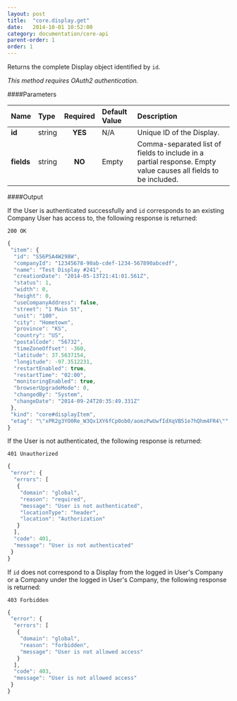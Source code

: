 ```yaml
---
layout: post
title:  "core.display.get"
date:   2014-10-01 10:52:00
category: documentation/core-api
parent-order: 1
order: 1
---
```


Returns the complete Display object identified  by `id`.

*This method requires OAuth2 authentication.*

####Parameters

| Name    | Type   | Required | Default Value | Description |
|:--------|:-------|:--------:|:--------------|:------------|
| **id**  | string |  **YES**  | N/A | Unique ID of the Display. |
| **fields**  | string |  **NO**  | Empty | Comma-separated list of fields to include in a partial response. Empty value causes all fields to be included. |

####Output

If the User is authenticated successfully and `id` corresponds to an existing Company User has access to, the following response is returned:

```200 OK```

```javascript
{
 "item": {
  "id": "S56PSA4W298W",
  "companyId": "12345678-90ab-cdef-1234-567890abcedf",
  "name": "Test Display #241",
  "creationDate": "2014-05-13T21:41:01.561Z",
  "status": 1,
  "width": 0,
  "height": 0,
  "useCompanyAddress": false,
  "street": "1 Main St",
  "unit": "100",
  "city": "Hometown",
  "province": "KS",
  "country": "US",
  "postalCode": "56732",
  "timeZoneOffset": -360,
  "latitude": 37.5637154,
  "longitude": -97.3512231,
  "restartEnabled": true,
  "restartTime": "02:00",
  "monitoringEnabled": true,
  "browserUpgradeMode": 0,
  "changedBy": "System",
  "changeDate": "2014-09-24T20:35:49.331Z"
 },
 "kind": "core#displayItem",
 "etag": "\"xPR2g3YO0Re_W3Qx1XY6fCp0ob0/aomzPwUwfIdXqVB51e7hQhm4FR4\""
}
```

If the User is not authenticated, the following response is returned:

```401 Unauthorized```
 
```javascript
{
 "error": {
  "errors": [
   {
    "domain": "global",
    "reason": "required",
    "message": "User is not authenticated",
    "locationType": "header",
    "location": "Authorization"
   }
  ],
  "code": 401,
  "message": "User is not authenticated"
 }
}
```

If `id` does not correspond to a Display from the logged in User's Company or a Company under the logged in User's Company, the following response is returned:

```403 Forbidden```
 
```javascript
{
 "error": {
  "errors": [
   {
    "domain": "global",
    "reason": "forbidden",
    "message": "User is not allowed access"
   }
  ],
  "code": 403,
  "message": "User is not allowed access"
 }
}
```
